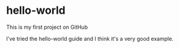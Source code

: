 # hello-world
This is my first project on GitHub

I've tried the hello-world guide and I think it's a very good example.
